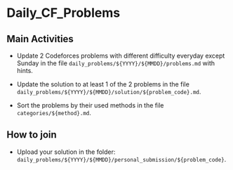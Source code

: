 # Daily_CF_Problems

## Main Activities

- Update 2 Codeforces problems with different difficulty everyday except Sunday in the file `daily_problems/${YYYY}/${MMDD}/problems.md` with hints.

- Update the solution to at least 1 of the 2 problems in the file `daily_problems/${YYYY}/${MMDD}/solution/${problem_code}.md`.

- Sort the problems by their used methods in the file `categories/${method}.md`.

## How to join

- Upload your solution in the folder: `daily_problems/${YYYY}/${MMDD}/personal_submission/${problem_code}`.
